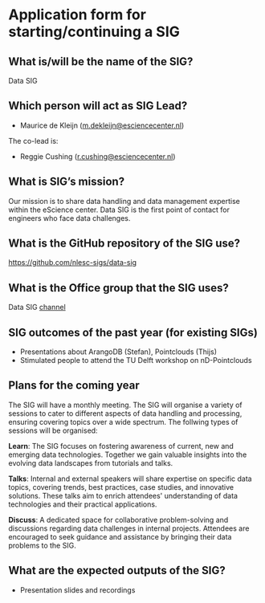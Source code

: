 # Application form for starting/continuing a SIG

## What is/will be the name of the SIG?
Data SIG

## Which person will act as SIG Lead?
- Maurice de Kleijn (m.dekleijn@esciencecenter.nl)

The co-lead is:
- Reggie Cushing (r.cushing@esciencecenter.nl)

## What is SIG’s mission?
Our mission is to share data handling and data management expertise within the eScience center. Data SIG is the first point of contact for engineers who face data challenges.

## What is the GitHub repository of the SIG use?
https://github.com/nlesc-sigs/data-sig

## What is the Office group that the SIG uses?
Data SIG [channel](https://teams.microsoft.com/l/team/19%3a3a9a45d32926417d8b96cac3887d3ab3%40thread.tacv2/conversations?groupId=10a1fd2b-ec12-49cc-b3be-caf5fef367fd&tenantId=aa3aeacc-6307-42b2-ac05-787dd5c32574)

## SIG outcomes of the past year (for existing SIGs)
- Presentations about ArangoDB (Stefan), Pointclouds (Thijs)
- Stimulated people to attend the TU Delft workshop on nD-Pointclouds

## Plans for the coming year
The SIG will have a monthly meeting. The SIG will organise a variety of sessions to cater to different aspects of data handling and processing, ensuring covering topics over a wide spectrum. The follwing types of sessions will be organised:

**Learn**:  The SIG focuses on fostering awareness of current, new and emerging data technologies. Together we gain valuable insights into the evolving data landscapes from tutorials and talks.

**Talks**:  Internal and external speakers will share expertise on specific data topics, covering trends, best practices, case studies, and innovative solutions. These talks aim to enrich attendees' understanding of data technologies and their practical applications.

**Discuss**: A dedicated space for collaborative problem-solving and discussions regarding data challenges in internal projects. Attendees are encouraged to seek guidance and assistance by bringing their data problems to the SIG.


## What are the expected outputs of the SIG?
- Presentation slides and recordings
